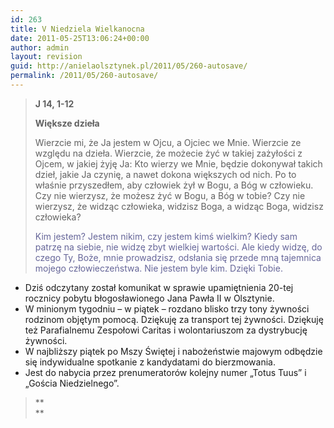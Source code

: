 ```yaml
---
id: 263
title: V Niedziela Wielkanocna
date: 2011-05-25T13:06:24+00:00
author: admin
layout: revision
guid: http://anielaolsztynek.pl/2011/05/260-autosave/
permalink: /2011/05/260-autosave/
---
```

> **J 14, 1-12**
> 
> **Większe dzieła**
> 
> Wierzcie mi, że Ja jestem w Ojcu, a Ojciec we Mnie. Wierzcie ze względu na dzieła. Wierzcie, że możecie żyć w takiej zażyłości z Ojcem, w jakiej żyję Ja: Kto wierzy we Mnie, będzie dokonywał takich dzieł, jakie Ja czynię, a nawet dokona większych od nich. Po to właśnie przyszedłem, aby człowiek żył w Bogu, a Bóg w człowieku. Czy nie wierzysz, że możesz żyć w Bogu, a Bóg w tobie? Czy nie wierzysz, że widząc człowieka, widzisz Boga, a widząc Boga, widzisz człowieka?
> 
> <span style="color: #666699;">Kim jestem? Jestem nikim, czy jestem kimś wielkim? Kiedy sam patrzę na siebie, nie widzę zbyt wielkiej wartości. Ale kiedy widzę, do czego Ty, Boże, mnie prowadzisz, odsłania się przede mną tajemnica mojego człowieczeństwa. Nie jestem byle kim. Dzięki Tobie.</span>

  * Dziś odczytany został komunikat w sprawie upamiętnienia 20-tej rocznicy pobytu błogosławionego Jana Pawła II w Olsztynie.
  * W minionym tygodniu &#8211; w piątek &#8211; rozdano blisko trzy tony żywności rodzinom objętym pomocą. Dziękuję za transport tej żywności. Dziękuję też Parafialnemu Zespołowi Caritas i wolontariuszom za dystrybucję żywności.
  * W najbliższy piątek po Mszy Świętej i nabożeństwie majowym odbędzie się indywidualne spotkanie z kandydatami do bierzmowania.
  * Jest do nabycia przez prenumeratorów kolejny numer &#8222;Totus Tuus&#8221; i &#8222;Gościa Niedzielnego&#8221;.

> **  
>**